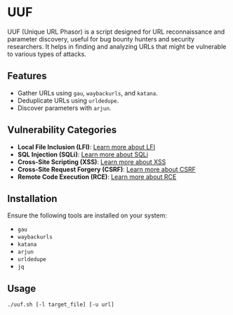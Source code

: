 # UUF

UUF (Unique URL Phasor) is a script designed for URL reconnaissance and parameter discovery, useful for bug bounty hunters and security researchers. It helps in finding and analyzing URLs that might be vulnerable to various types of attacks.

## Features
- Gather URLs using `gau`, `waybackurls`, and `katana`.
- Deduplicate URLs using `urldedupe`.
- Discover parameters with `arjun`.

## Vulnerability Categories
- **Local File Inclusion (LFI)**: [Learn more about LFI](https://owasp.org/www-community/attacks/Local_File_Inclusion)
- **SQL Injection (SQLi)**: [Learn more about SQLi](https://owasp.org/www-community/attacks/SQL_Injection)
- **Cross-Site Scripting (XSS)**: [Learn more about XSS](https://owasp.org/www-community/attacks/xss/)
- **Cross-Site Request Forgery (CSRF)**: [Learn more about CSRF](https://owasp.org/www-community/attacks/csrf)
- **Remote Code Execution (RCE)**: [Learn more about RCE](https://owasp.org/www-community/attacks/Remote_Code_Execution)

## Installation

Ensure the following tools are installed on your system:
- `gau`
- `waybackurls`
- `katana`
- `arjun`
- `urldedupe`
- `jq`

## Usage

```bash
./uuf.sh [-l target_file] [-u url]
